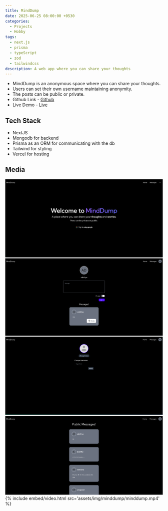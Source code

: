 ```yaml
---
title: MindDump
date: 2025-06-25 08:00:00 +0530
categories:
  - Projects
  - Hobby
tags:
  - next.js
  - prisma
  - typeScript
  - zod
  - tailwindcss
description: A web app where you can share your thoughts
---
```

- MindDump is an anonymous space where you can share your thoughts.
- Users can set their own username maintaining anonymity.
- The posts can be public or private.
- Github Link - [Github](https://github.com/adxthya/minddump-nextjs)
- Live Demo - [Live](https://minddump.vercel.app/)
## Tech Stack
- NextJS
- Mongodb for backend
- Prisma as an ORM for communicating with the db
- Tailwind for styling
- Vercel for hosting
## Media
![home page](/assets/img/minddump/home.png)
![profile page](/assets/img/minddump/profile.png)
![settings page](/assets/img/minddump/setting.png)
![messages page](/assets/img/minddump/message.png)
{% include embed/video.html src='assets/img/minddump/minddump.mp4' %}
